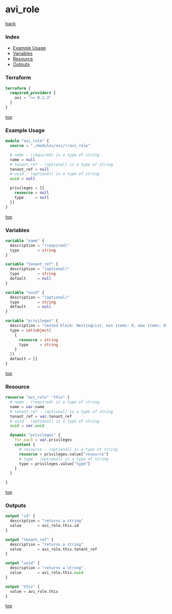 # avi_role

[back](../avi.md)

### Index

- [Example Usage](#example-usage)
- [Variables](#variables)
- [Resource](#resource)
- [Outputs](#outputs)

### Terraform

```terraform
terraform {
  required_providers {
    avi = ">= 0.2.3"
  }
}
```

[top](#index)

### Example Usage

```terraform
module "avi_role" {
  source = "./modules/avi/r/avi_role"

  # name - (required) is a type of string
  name = null
  # tenant_ref - (optional) is a type of string
  tenant_ref = null
  # uuid - (optional) is a type of string
  uuid = null

  privileges = [{
    resource = null
    type     = null
  }]
}
```

[top](#index)

### Variables

```terraform
variable "name" {
  description = "(required)"
  type        = string
}

variable "tenant_ref" {
  description = "(optional)"
  type        = string
  default     = null
}

variable "uuid" {
  description = "(optional)"
  type        = string
  default     = null
}

variable "privileges" {
  description = "nested block: NestingList, min items: 0, max items: 0"
  type = set(object(
    {
      resource = string
      type     = string
    }
  ))
  default = []
}
```

[top](#index)

### Resource

```terraform
resource "avi_role" "this" {
  # name - (required) is a type of string
  name = var.name
  # tenant_ref - (optional) is a type of string
  tenant_ref = var.tenant_ref
  # uuid - (optional) is a type of string
  uuid = var.uuid

  dynamic "privileges" {
    for_each = var.privileges
    content {
      # resource - (optional) is a type of string
      resource = privileges.value["resource"]
      # type - (optional) is a type of string
      type = privileges.value["type"]
    }
  }

}
```

[top](#index)

### Outputs

```terraform
output "id" {
  description = "returns a string"
  value       = avi_role.this.id
}

output "tenant_ref" {
  description = "returns a string"
  value       = avi_role.this.tenant_ref
}

output "uuid" {
  description = "returns a string"
  value       = avi_role.this.uuid
}

output "this" {
  value = avi_role.this
}
```

[top](#index)